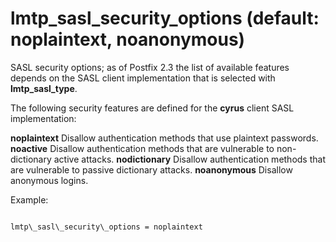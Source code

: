 # lmtp_sasl_security_options (default: noplaintext, noanonymous)
 SASL security options; as of Postfix 2.3 the list of available
features depends on the SASL client implementation that is selected
with **lmtp\_sasl\_type**. 


 The following security features are defined for the **cyrus**
client SASL implementation: 



**noplaintext**
Disallow authentication methods that use plaintext passwords. 
**noactive**
Disallow authentication methods that are vulnerable to non-dictionary
active attacks. 
**nodictionary**
Disallow authentication methods that are vulnerable to passive
dictionary attacks. 
**noanonymous**
Disallow anonymous logins. 


Example:




```

lmtp\_sasl\_security\_options = noplaintext

```

